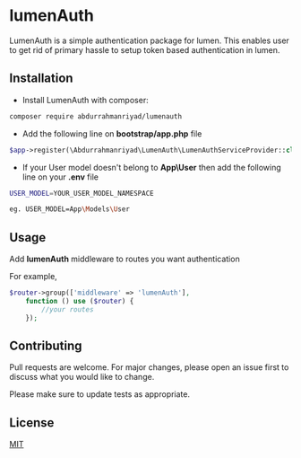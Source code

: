 # lumenAuth

LumenAuth is a simple authentication package for lumen. This enables user to get rid of primary hassle to setup token based authentication in lumen. 

## Installation

- Install LumenAuth with composer:

```bash
composer require abdurrahmanriyad/lumenauth
```
- Add the following line on **bootstrap/app.php** file

```php
$app->register(\Abdurrahmanriyad\LumenAuth\LumenAuthServiceProvider::class);
```

- If your User model doesn't belong to **App\User** then add the following line on your **.env** file

```bash
USER_MODEL=YOUR_USER_MODEL_NAMESPACE

eg. USER_MODEL=App\Models\User
```

## Usage
Add **lumenAuth** middleware to routes you want authentication

For example,

```php
$router->group(['middleware' => 'lumenAuth'],
    function () use ($router) {
        //your routes
    });
```

## Contributing
Pull requests are welcome. For major changes, please open an issue first to discuss what you would like to change.

Please make sure to update tests as appropriate.

## License
[MIT](https://choosealicense.com/licenses/mit/)